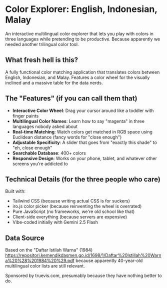 # Color Explorer: English, Indonesian, Malay

An interactive multilingual color explorer that lets you play with colors in three languages while pretending to be productive. Because apparently we needed another trilingual color tool.

## What fresh hell is this?

A fully functional color matching application that translates colors between English, Indonesian, and Malay. Features a color wheel for the visually inclined and a massive table for the data nerds.

## The "Features" (if you can call them that)

- **Interactive Color Wheel**: Drag your cursor around like a toddler with finger paints
- **Multilingual Color Names**: Learn how to say "magenta" in three languages nobody asked about
- **Real-time Matching**: Watch colors get matched in RGB space using Euclidean distance (fancy words for "close enough")
- **Adjustable Specificity**: A slider that goes from "exactly this shade" to "eh, close enough"
- **Searchable Database**: 400+ colors
- **Responsive Design**: Works on your phone, tablet, and whatever other screens you're addicted to

## Technical Details (for the three people who care)

Built with:

- Tailwind CSS (because writing actual CSS is for suckers)
- iro.js color picker (because reinventing the wheel is overrated)
- Pure JavaScript (no frameworks, we're old school like that)
- Client-side everything (because servers are expensive)
- Vibe-coded initially with Gemini 2.5 Flash

## Data Source

Based on the "Daftar Istilah Warna" (1984) https://repositori.kemendikdasmen.go.id/1698/1/Daftar%20Istillah%20Warna%20%28%201984%20%29.pdf because apparently 40-year-old multilingual color lists are still relevant.

Sponsored by truevis.com, presumably because they have nothing better to do.
